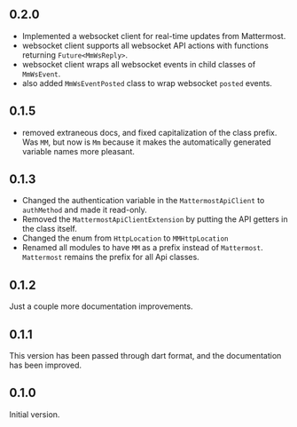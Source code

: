 ## 0.2.0

-   Implemented a websocket client for real-time updates from Mattermost.
-   websocket client supports all websocket API actions with functions returning `Future<MmWsReply>`.
-   websocket client wraps all websocket events in child classes of `MmWsEvent`.
-   also added `MmWsEventPosted` class to wrap websocket `posted` events.

## 0.1.5

-   removed extraneous docs, and fixed capitalization of the class prefix. Was `MM`, but now is `Mm` because it makes the automatically generated variable names more pleasant.

## 0.1.3

-   Changed the authentication variable in the `MattermostApiClient` to `authMethod` and made it read-only.
-   Removed the `MattermostApiClientExtension` by putting the API getters in the class itself.
-   Changed the enum from `HttpLocation` to `MMHttpLocation`
-   Renamed all modules to have `MM` as a prefix instead of `Mattermost`. `Mattermost` remains the prefix for all Api classes.

## 0.1.2

Just a couple more documentation improvements.

## 0.1.1

This version has been passed through dart format, and the documentation has been improved.

## 0.1.0

Initial version.
